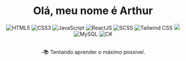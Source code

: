 <h1 align="center">Olá, meu nome é Arthur</h1>

<div align="center">
  <img src="https://img.shields.io/badge/HTML5-1a9bc3?style=for-the-badge&logo=html5&logoColor=white" alt="HTML5"/>
  <img src="https://img.shields.io/badge/CSS3-1a9bc3?style=for-the-badge&logo=css3&logoColor=white" alt="CSS3"/>
  <img src="https://img.shields.io/badge/JavaScript-1a9bc3?style=for-the-badge&logo=javascript&logoColor=white" alt="JavaScript"/>

  <img src="https://img.shields.io/badge/React-1a9bc3?style=for-the-badge&logo=react&logoColor=white" alt="ReactJS"/>
  <img src="https://img.shields.io/badge/Scss-1a9bc3?style=for-the-badge&logo=sass&logoColor=white" alt="SCSS"/>
  <img src="https://img.shields.io/badge/Tailwind-1a9bc3?style=for-the-badge&logo=tailwind-css&logoColor=white" alt="Tailwind CSS"/>
  <img src="https://img.shields.io/badge/Node.js-1a9bc3?style=for-the-badge&logo=node.js&logoColor=white"/>
  <img src="https://img.shields.io/badge/Mysql-1a9bc3?style=for-the-badge&logo=mysql&logoColor=white" alt="MySQL"/>
   
  <img src="https://img.shields.io/badge/C%23-1a9bc3?style=for-the-badge&logo=c-sharp&logoColor=white" alt="C#"/>
</div>
<br>

<div align="center">
  <p>-📚 Tentando aprender o máximo possivel.</p>
<!--<img height="170" src="https://github-readme-stats.vercel.app/api/top-langs/?username=arthur-ruas&layout=compact&bg_color=444&title_color=1a9bc3&text_color=e0eef5"/> --> 
</div>

<!--
**Arthur-Ruas/Arthur-Ruas** is a ✨ _special_ ✨ repository because its `README.md` (this file) appears on your GitHub profile.

Here are some ideas to get you started:

- 🔭 I’m currently working on ...
- 🌱 I’m currently learning ...
- 👯 I’m looking to collaborate on ...
- 🤔 I’m looking for help with ...
- 💬 Ask me about ...
- 📫 How to reach me: ...
- 😄 Pronouns: ...
- ⚡ Gosto de Front-end, ...
-->
